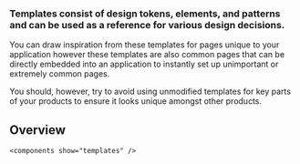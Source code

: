 ### Templates consist of design tokens, elements, and patterns and can be used as a reference for various design decisions.

You can draw inspiration from these templates for pages unique to your application however these templates are also common pages that can be directly embedded into an application to instantly set up unimportant or extremely common pages.

You should, however, try to avoid using unmodified templates for key parts of your products to ensure it looks unique amongst other products.

## Overview

```
<components show="templates" />
```

